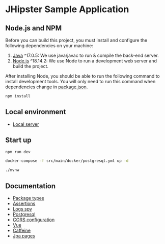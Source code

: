 # JHipster Sample Application

## Node.js and NPM

Before you can build this project, you must install and configure the following dependencies on your machine:

1. [Java](https://nodejs.org/) ^17.0.5: We use java/javac to run & compile the back-end server.
2. [Node.js](https://nodejs.org/) ^18.14.2: We use Node to run a development web server and build the project.

After installing Node, you should be able to run the following command to install development tools.
You will only need to run this command when dependencies change in [package.json](package.json).

```bash
npm install
```

## Local environment

- [Local server](http://localhost:8080)

<!-- jhipster-needle-localEnvironment -->

## Start up

```bash
npm run dev
```

```bash
docker-compose -f src/main/docker/postgresql.yml up -d
```

```bash
./mvnw
```

<!-- jhipster-needle-startupCommand -->

## Documentation

- [Package types](documentation/package-types.md)
- [Assertions](documentation/assertions.md)
- [Logs spy](documentation/logs-spy.md)
- [Postgresql](documentation/postgresql.md)
- [CORS configuration](documentation/cors-configuration.md)
- [Vue](documentation/vue.md)
- [Caffeine](documentation/caffeine.md)
- [Jpa pages](documentation/jpa-pages.md)

<!-- jhipster-needle-documentation -->
